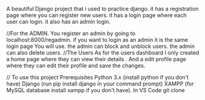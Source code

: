 A beautiful Django project that i used to practice django.
it has a registration page where you can register new users.
it has a login page where each user can login.
it also has an admin login.

//For the ADMIN.
You register an admin by going to localhost:8000/regadmin.
if you want to login as an admin it is the same login page You will use.
the admin can block and unblock users.
the admin can also delete users.
//The Users
As for the users dashboard I only created a home page where they can view their details .
And a edit profile page where they can edit their profile and save the changes.

// To use this project
Prerequisites
   Python 3.x (install python if you don't have)
   Django (run pip install django in your command prompt)
   XAMPP (for MySQL database install xampp if you don't have).
In VS Code
 git clone 

